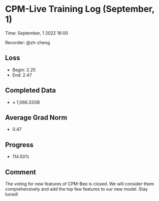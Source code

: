 
# CPM-Live Training Log (September, 1)

Time: September, 1 2022 16:00

Recorder: @zh-zheng

## Loss
- Begin: 2.25
- End: 2.47
	
## Completed Data
- $\approx$ 1,066.32GB

## Average Grad Norm
- 0.47

## Progress
- 114.50%

## Comment

The voting for new features of CPM-Bee is closed. We will consider them comprehensively and add the top few features to our new model. Stay tuned!
